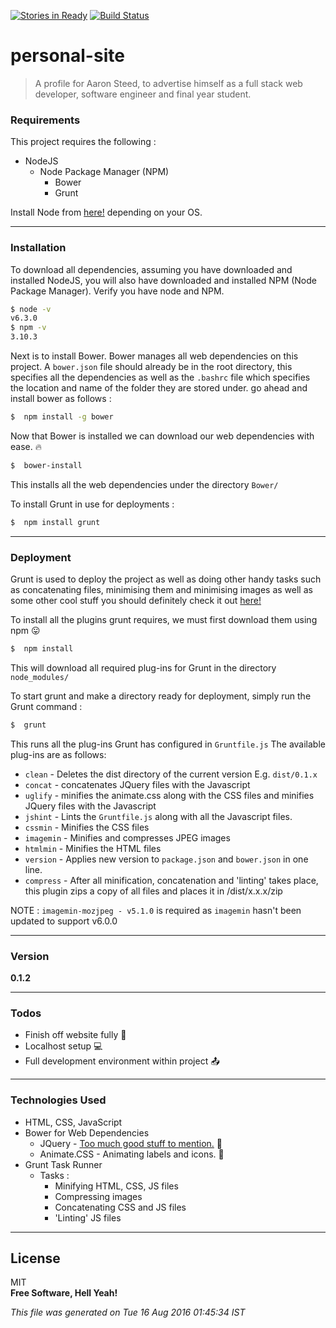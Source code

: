 [![Stories in Ready](https://badge.waffle.io/aaronsteed/personal-site.png?label=ready&title=Ready)](https://waffle.io/aaronsteed/personal-site)
[![Build Status](https://travis-ci.org/aaronsteed/personal-site.svg?branch=master)](https://travis-ci.org/aaronsteed/personal-site)
# personal-site

> A profile for Aaron Steed, to advertise himself as a full stack web developer, software engineer and final year student.

### Requirements
This project requires the following :
- NodeJS
    - Node Package Manager (NPM)
        - Bower 
        - Grunt

Install Node from [here!](https://nodejs.org/en/) depending on your OS.


---

### Installation
To download all dependencies, assuming you have downloaded and installed NodeJS, you will also have downloaded and installed NPM (Node Package Manager). Verify you have node and NPM.

```sh
$ node -v
v6.3.0
$ npm -v 
3.10.3
```

Next is to install Bower. Bower manages all web dependencies on this project. A `bower.json` file should already be in the root directory, this specifies all the dependencies as well as the `.bashrc` file which specifies the location and name of the folder they are stored under. go ahead and install bower as follows :

```sh
$  npm install -g bower
```

Now that Bower is installed we can download our web dependencies with ease. :fire:
```sh
$  bower-install
```

This installs all the web dependencies under the directory `Bower/`

To install Grunt in use for deployments : 
```sh
$  npm install grunt
```

---
### Deployment
Grunt  is used to deploy the project as well as doing other handy tasks such as concatenating files, minimising them and minimising images as well as some other cool stuff you should definitely check it out [here!](http://gruntjs.com/)

To install all the plugins grunt requires, we must first download them using npm :stuck_out_tongue:
```sh
$  npm install 
```

This will download all required plug-ins for Grunt in the directory `node_modules/`

To start grunt and make a directory ready for deployment, simply run the Grunt command :
```sh
$  grunt
```

This runs all the plug-ins Grunt has configured in `Gruntfile.js`
The available plug-ins are as follows:
- `clean` - Deletes the dist directory of the current version E.g. `dist/0.1.x`
- `concat` - concatenates JQuery files with the Javascript
- `uglify` - minifies the animate.css along with the CSS files and minifies JQuery files with the Javascript
- `jshint` - Lints the `Gruntfile.js` along with all the Javascript files.
- `cssmin` - Minifies the CSS files
- `imagemin` - Minifies and compresses JPEG images
- `htmlmin` - Minifies the HTML files
- `version` - Applies new version to `package.json` and `bower.json` in one line. 
- `compress` - After all minification, concatenation and 'linting' takes place, this plugin zips a copy of all files and places it in /dist/x.x.x/zip

NOTE : `imagemin-mozjpeg - v5.1.0` is required as `imagemin` hasn't been updated to support v6.0.0
 
 ---
### Version

**0.1.2**

---

### Todos
 - Finish off website fully :sparkler:
 - Localhost setup :computer:
 - Full development environment within project :outbox_tray:

---

### Technologies Used
- HTML, CSS, JavaScript
- Bower for Web Dependencies 
    - JQuery - [Too much good stuff to mention.](http://www.jquery.com) :blue_heart:
    - Animate.CSS - Animating labels and icons. :dash:
- Grunt Task Runner
    - Tasks :
        -  Minifying HTML, CSS, JS files
        -  Compressing images
        -  Concatenating CSS and JS files
        -  'Linting' JS files 

---

License
---

MIT     
**Free Software, Hell Yeah!**

*This file was generated on Tue 16 Aug 2016 01:45:34 IST*